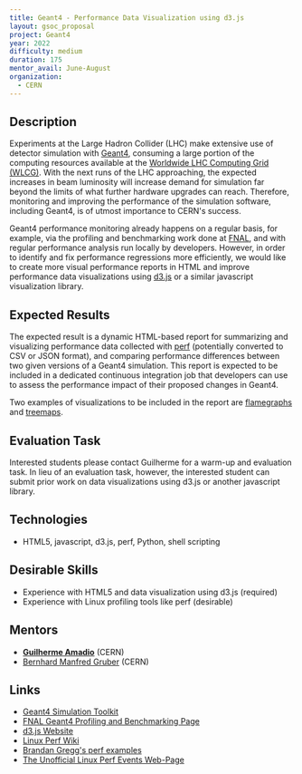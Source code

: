 ```yaml
---
title: Geant4 - Performance Data Visualization using d3.js
layout: gsoc_proposal
project: Geant4
year: 2022
difficulty: medium
duration: 175
mentor_avail: June-August
organization:
  - CERN
---
```


## Description

Experiments at the Large Hadron Collider (LHC) make extensive use of detector
simulation with [Geant4][geant4], consuming a large portion of the computing
resources available at the [Worldwide LHC Computing Grid (WLCG)][wlcg]. With
the next runs of the LHC approaching, the expected increases in beam luminosity
will increase demand for simulation far beyond the limits of what further hardware
upgrades can reach. Therefore, monitoring and improving the performance of the
simulation software, including Geant4, is of utmost importance to CERN's success.

Geant4 performance monitoring already happens on a regular basis, for example, via
the profiling and benchmarking work done at [FNAL][g4cpt], and with regular performance
analysis run locally by developers. However, in order to identify and fix performance
regressions more efficiently, we would like to create more visual performance reports
in HTML and improve performance data visualizations using [d3.js][d3js] or a similar
javascript visualization library.

## Expected Results

The expected result is a dynamic HTML-based report for summarizing and
visualizing performance data collected with [perf][perf] (potentially converted
to CSV or JSON format), and comparing performance differences between two given
versions of a Geant4 simulation. This report is expected to be included in a
dedicated continuous integration job that developers can use to assess the
performance impact of their proposed changes in Geant4.

Two examples of visualizations to be included in the report are
[flamegraphs][g4flame] and [treemaps][treemap].

## Evaluation Task

Interested students please contact Guilherme for a warm-up and evaluation task.
In lieu of an evaluation task, however, the interested student can submit prior
work on data visualizations using d3.js or another javascript library.

## Technologies

 * HTML5, javascript, d3.js, perf, Python, shell scripting

## Desirable Skills

 * Experience with HTML5 and data visualization using d3.js (required)
 * Experience with Linux profiling tools like perf (desirable)

## Mentors

 * **[Guilherme Amadio](mailto:amadio@cern.ch)** (CERN)
 * [Bernhard Manfred Gruber](mailto:bernhard.manfred.gruber@cern.ch) (CERN)

## Links

 * [Geant4 Simulation Toolkit][geant4]
 * [FNAL Geant4 Profiling and Benchmarking Page][g4cpt]
 * [d3.js Website][d3js]
 * [Linux Perf Wiki][perf]
 * [Brandan Gregg's perf examples][bg]
 * [The Unofficial Linux Perf Events Web-Page][perfdoc]

[d3js]: https://d3js.org/
[geant4]: https://geant4.web.cern.ch
[wlcg]: https://wlcg.web.cern.ch/
[g4cpt]: https://g4cpt.fnal.gov/
[g4flame]: https://amadio.web.cern.ch/flamegraphs/geant4.svg
[treemap]: https://cern.ch/amadio/treemap/cpi
[perf]: https://perf.wiki.kernel.org/index.php/Main_Page
[perfdoc]: https://web.eece.maine.edu/~vweaver/projects/perf_events/
[bg]: https://www.brendangregg.com/perf.html
